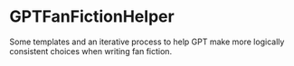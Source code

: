 # GPTFanFictionHelper
Some templates and an iterative process to help GPT make more logically consistent choices when writing fan fiction. 
